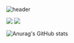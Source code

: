

![header](https://capsule-render.vercel.app/api?type=waving&color=auto&height=200&section=header&text=NEXUS&fontSize=90)






<img src="https://img.shields.io/badge/oracle-#F80000?style=flat-square&logo=oracle&logoColor=로고색"/>


<img src="https://img.shields.io/badge/Firebase-FFCA28?style=flat-square&logo=firebase&logoColor=white"/>



![Anurag's GitHub stats](https://github-readme-stats.vercel.app/api?username=libiho&show_icons=true&theme=radical)
